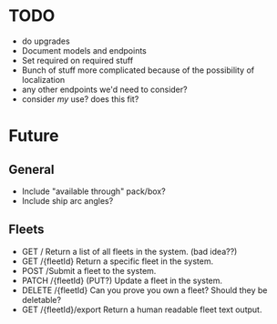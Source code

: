 # TODO
- do upgrades
- Document models and endpoints
- Set required on required stuff
- Bunch of stuff more complicated because of the possibility of localization
- any other endpoints we'd need to consider?
- consider _my_ use? does this fit?


# Future

## General

- Include "available through" pack/box?
- Include ship arc angles?

## Fleets

- GET / Return a list of all fleets in the system. (bad idea??)
- GET /{fleetId} Return a specific fleet in the system.
- POST /Submit a fleet to the system.
- PATCH /{fleetId} (PUT?) Update a fleet in the system.
- DELETE /{fleetId} Can you prove you own a fleet? Should they be deletable?
- GET /{fleetId}/export Return a human readable fleet text output. 
